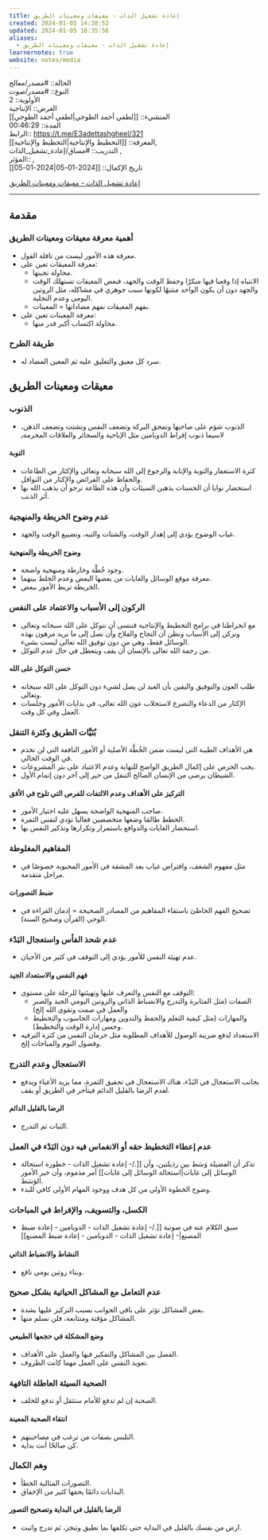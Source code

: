 ```yaml
---
title: إعادة تشغيل الذات - معيقات ومعينات الطريق
created: 2024-01-05 14:38:53
updated: 2024-01-05 16:35:56
aliases:
  - إعادة تشغيل الذات - معيقات ومعينات الطريق
learnernotes: true
website: notes/media
---
```


الحالة:: #مصدر/معالج  
النوع:: #مصدر/صوت  
اﻷولوية:: 2  
الغرض:: الإنتاجية  
المنشيء:: [[لطفي أحمد الطوخي|لطفي أحمد الطوخي]]  
المدة:: 00:46:29  
الرابط:: <https://t.me/E3adettashgheel/321>  
المعرفة:: [[التخطيط واﻹنتاجية|التخطيط واﻹنتاجية]],  
التدريب:: #مساق/إعادة_تشغيل_الذات ,  
المؤثر:: ,  
تاريخ اﻹكمال:: [[2024-01-05|2024-01-05]]

[إعادة تشغيل الذات - معيقات ومعينات الطريق](https://t.me/E3adettashgheel/320)

---

## مقدمة

### أهمية معرفة معيقات ومعينات الطريق

- معرفة هذه الأمور ليست من نافلة القول.
- معرفة المعيقات تعين على:
	- محاولة تجبنها.
	- الانتباه إذا وقعنا فيها مبكرًا وحفظ الوقت والجهد، فبعض المعيقات تستهلك الوقت والجهد دون أن يكون الواحد منتبهًا لكونها سبب جوهري في مشاكله، مثل الروتين اليومي وعدم التخلية.
	- بفهم المعيقات نفهم مضاداتها = المعينات.
- معرفة المعينات تعين على:
	- محاولة اكتساب أكبر قدر منها.

### طريقة الطرح

- سرد كل معيق والتعليق عليه ثم المعين المضاد له.

## معيقات ومعينات الطريق

### الذنوب

- الذنوب شؤم على صاحبها وتمحق البركة وتضعف النفس وتشتت وتضعف الذهن، لاسيما ذنوب إفراط الدوبامين مثل الإباحية والسجائر والعلاقات المحرمة٫

#### التوبة

- كثرة الاستغفار والتوبة والإنابة والرجوع إلى الله سبحانه وتعالى والإكثار من الطاعات والحفاظ على الفرائض والإكثار من النوافل.
- استحضار نوايا أن الحسنات يذهبن السيئات وأن هذه الطاعة نرجو أن يذهب الله بها أثر الذنب.

### عدم وضوح الخريطة والمنهجية

- غياب الوضوح يؤدي إلى إهدار الوقت، والشتات والتيه، وتضييع الوقت والجهد.

#### وضوح الخريطة والمنهجية

- وجود خُطَّة وخارطة ومنهجية واضحة.
- معرفة موقع الوسائل والغايات من بعضها البعض وعدم الخلط بينهما.
- الخريطة تربط الأمور ببعض.

### الركون إلى الأسباب والاعتماد على النفس

- مع انخراطنا في برامج التخطيط والإنتاجية فننسى أن نتوكل على الله سبحانه وتعالى ونركن إلى الأسباب ونظن أن النجاح والفلاح وأن نصل إلى ما نريد مرهون بهذه الوسائل فقط، وهي من دون توفيق الله تعالى ليست بشيء.
- من رحمة الله تعالى بالإنسان أن يقف ويتعطل في حال عدم التوكل.

#### حسن التوكل على الله

- طلب العون والتوفيق واليقين بأن العبد لن يصل لشيء دون التوكل على الله سبحانه وتعالى.
- الإكثار من الدعاء والتضرع لاستجلاب عون الله تعالى، في بدايات الأمور وجلسات العمل وفي كل وقت.

### بُنَيَّات الطريق وكثرة التنقل

- هي الأهداف الطيبة التي ليست ضمن الخُطَّة الأصلية أو الأمور النافعة التي لن تخدم في الوقت الحالي.
- يجب الحرص على إكمال الطريق الواضح للنهاية وعدم الاعتياد على بتر المشروعات.
- الشيطان يرضى من الإنسان الصالح التنقل من خير إلى آخر دون إتمام الأول.

#### التركيز على الأهداف وعدم الالتفات للفرص التي تلوح في الأفق

- صاحب المنهجية الواضحة يسهل عليه اختيار الأمور.
- الخطط طالمَا وضعها متخصصين فغالبا تؤدي لنفس الثمرة.
- استحضار الغايات والدوافع باستمرار وتكرارها وتذكير النفس بها.

### المفاهيم المغلوطة

- مثل مفهوم الشغف، وافتراض غياب بعد المشقة في الأمور المحبوبة خصوصًا في مراحل متقدمة.

#### ضبط التصورات

- تصحيح الفهم الخاطئ باستقاء المفاهيم من المصادر الصحيحة = إدمان القراءة في الوحي (القرآن وصحيح السنة).

### عدم شحذ الفأس واستعجال البَدْء

- عدم تهيئة النفس للأمور يؤدي إلى التوقف في كثير من الأحيان.

#### فهم النفس والاستعداد الجيد

- التوقف مع النفس والتعرف عليها وتهيئتها للرحلة على مستوى:
	- الصفات (مثل المثابرة والتدرج والانضباط الذاتي والروتين اليومي الجيد والصبر والعمل في صمت وتقوى الله إلخ)
	- والمهارات (مثل كيفية التعلم والحفظ والتدوين ومهارات الحاسوب والتخطيط وحسن إدارة الوقت والتخطيط).
- الاستعداد لدفع ضريبة الوصول للأهداف المطلوبة مثل حرمان النفس من كثرة الترفيه وفضول النوم والمباحات إلخ.

### الاستعجال وعدم التدرج

- بجانب الاستعجال في البَدْء، هناك الاستعجال في تحقيق الثمرة، مما يزيد الأعباء ويدفع لعدم الرضا بالقليل الدائم فيتأخر في الطريق أو يقف.

#### الرضا بالقليل الدائم

- الثبات ثم التدرج.

### عدم إعطاء التخطيط حقه أو الانغماس فيه دون البَدْء في العمل

- تذكر أن الفضيلة وَسَط بين رذيلتين، وأن [[./- إعادة تشغيل الذات - خطورة استحالة الوسائل إلى غايات|استحالة الوسائل إلى غايات]] أمر مذموم، وأن خير الأمور الوَسَط.
- وضوح الخطوة الأولى من كل هدف ووجود المهام الأولى كافي للبدء.

### الكسل، والتسويف، والإفراط في المباحات

- سبق الكلام عنه في صوتية [[./- إعادة تشغيل الذات - الدوبامين - إعادة ضبط المصنع|- إعادة تشغيل الذات - الدوبامين - إعادة ضبط المصنع]]

#### النشاط والانضباط الذاتي

- وبناء روتين يومي نافع.

### عدم التعامل مع المشاكل الحياتية بشكل صحيح

- بعض المشاكل تؤثر على باقي الجوانب بسبب التركيز عليها بشدة.
- المشاكل مؤقتة ومتتابعة، فلن نسلم منها.

#### وضع المشكلة في حجمها الطبيعي

- الفصل بين المشاكل والتفكير فيها والعمل على الأهداف.
- تعويد النفس على العمل مهما كانت الظروف.

### الصحبة السيئة العاطلة التافهة

- الصحبة إن لم تدفع للأمام ستثقل أو تدفع للخلف.

#### انتقاء الصحبة المعينة

- التلبس بصفات من ترغب في مصاحبتهم.
- كن صالحًا أنت بداية.

### وهم الكمال

- التصورات المثالية الخطأ.
- البدايات دائمًا يحفها كثير من الإخفاق.

#### الرضا بالقليل في البداية وتصحيح التصور

- ارض من نفسك بالقليل في البداية حتى تكلفها بما تطيق وتنجز، ثم تدرج واثبت.

